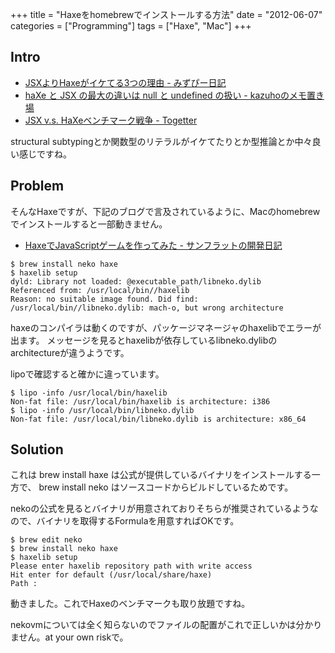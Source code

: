 +++
title = "Haxeをhomebrewでインストールする方法"
date = "2012-06-07"
categories = ["Programming"]
tags = ["Haxe", "Mac"]
+++

Intro
-----


- [JSXよりHaxeがイケてる3つの理由 - みずぴー日記](http://d.hatena.ne.jp/mzp/20120604/jsx)
- [haXe と JSX の最大の違いは null と undefined の扱い - kazuhoのメモ置き場](http://d.hatena.ne.jp/kazuhooku/20120605/1338860543)
- [JSX v.s. HaXeベンチマーク戦争 - Togetter](http://togetter.com/li/315178)

structural subtypingとか関数型のリテラルがイケてたりとか型推論とか中々良い感じですね。

<!--more-->


Problem
-------

そんなHaxeですが、下記のブログで言及されているように、Macのhomebrewでインストールすると一部動きません。

- [HaxeでJavaScriptゲームを作ってみた - サンフラットの開発日記](http://d.hatena.ne.jp/sunflat/20120605/p1)

``` sourceCode
$ brew install neko haxe
$ haxelib setup
dyld: Library not loaded: @executable_path/libneko.dylib
Referenced from: /usr/local/bin//haxelib
Reason: no suitable image found. Did find:
/usr/local/bin//libneko.dylib: mach-o, but wrong architecture
```

haxeのコンパイラは動くのですが、パッケージマネージャのhaxelibでエラーが出ます。 メッセージを見るとhaxelibが依存しているlibneko.dylibのarchitectureが違うようです。

lipoで確認すると確かに違っています。

``` sourceCode
$ lipo -info /usr/local/bin/haxelib
Non-fat file: /usr/local/bin/haxelib is architecture: i386
$ lipo -info /usr/local/bin/libneko.dylib
Non-fat file: /usr/local/bin/libneko.dylib is architecture: x86_64
```

Solution
--------

これは brew install haxe は公式が提供しているバイナリをインストールする一方で、 brew install neko はソースコードからビルドしているためです。

nekoの公式を見るとバイナリが用意されておりそちらが推奨されているようなので、バイナリを取得するFormulaを用意すればOKです。

``` sourceCode
$ brew edit neko
$ brew install neko haxe
$ haxelib setup
Please enter haxelib repository path with write access
Hit enter for default (/usr/local/share/haxe)
Path :
```

動きました。これでHaxeのベンチマークも取り放題ですね。

nekovmについては全く知らないのでファイルの配置がこれで正しいかは分かりません。at your own riskで。
